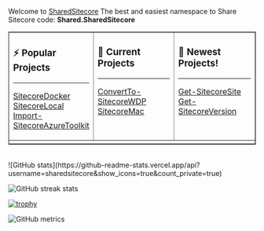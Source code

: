 Welcome to [SharedSitecore](https://sharedsitecore.com)
The best and easiest namespace to Share Sitecore code: **Shared.SharedSitecore**

<center>
<table width="100%" border="1"><tr><td valign="top" width="33%">
  
### ⚡ Popular Projects

<hr>

  [SitecoreDocker](https://github.com/SharedSitecore/SitecoreDocker)<br/>
  [SitecoreLocal](https://github.com/SharedSitecore/SitecoreLocal)<br/>
  [Import-SitecoreAzureToolkit](https://github.com/SharedSitecore/Import-SitecoreAzureToolkit)<br/>
  
</td><td valign="top" width="33%">
  
### 🔭 Current Projects

<hr>

[ConvertTo-SitecoreWDP](https://github.com/SharedSitecore/ConvertTo-SitecoreWDP)<br/>
[SitecoreMac](https://github.com/SharedSitecore/SitecoreMac)<br/>

</td><td valign="top" width="33%">
  
### 👯 Newest Projects!
  
<hr>

[Get-SitecoreSite](https://github.com/SharedSitecore/Get-SitecoreSite)<br/>
[Get-SitecoreVersion](https://github.com/SharedSitecore/Get-SitecoreVersion)<br/>
  
</td></tr><tr><td width="100%" colspan="3">
  
  </td></tr>
</table>
</center>
<br>
![GitHub stats](https://github-readme-stats.vercel.app/api?username=sharedsitecore&show_icons=true&count_private=true)  

![GitHub streak stats](https://github-readme-streak-stats.herokuapp.com/?user=sharedsitecore)

[![trophy](https://github-profile-trophy.vercel.app/?username=sharedsitecore)](https://github.com/ryo-ma/github-profile-trophy)

![GitHub metrics](https://metrics.lecoq.io/sharedsitecore)
<!--
### Hi there 👋

**SharedSitecore/SharedSitecore** is a ✨ _special_ ✨ repository because its `README.md` (this file) appears on your GitHub profile.

Here are some ideas to get you started:

- 🔭 I’m currently working on ...
- 🌱 I’m currently learning ...
- 👯 I’m looking to collaborate on ...
- 🤔 I’m looking for help with ...
- 💬 Ask me about ...
- 📫 How to reach me: ...
- 😄 Pronouns: ...
- ⚡ Fun fact: ...
-->
